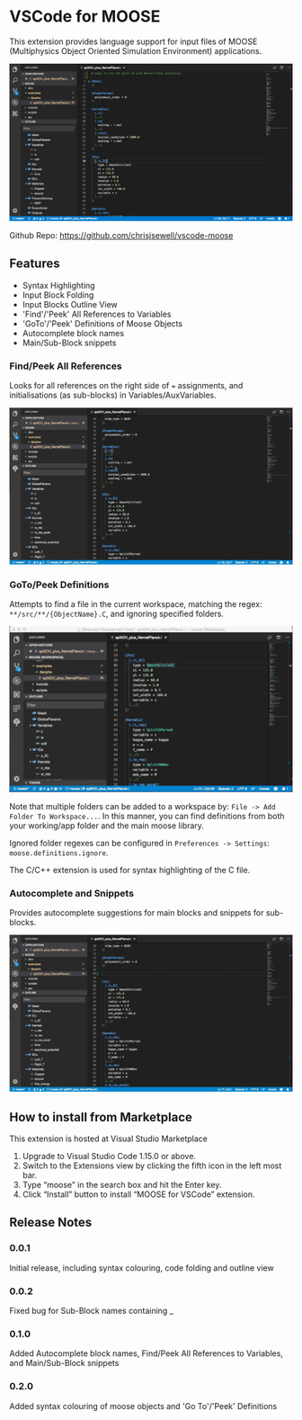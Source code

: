 # VSCode for MOOSE

This extension provides language support for input files of MOOSE (Multiphysics Object Oriented Simulation Environment) applications.

![Example Workspace](images/example_workspace.png)

Github Repo: https://github.com/chrisjsewell/vscode-moose

## Features

- Syntax Highlighting
- Input Block Folding
- Input Blocks Outline View
- 'Find'/'Peek' All References to Variables
- 'GoTo'/'Peek' Definitions of Moose Objects
- Autocomplete block names
- Main/Sub-Block snippets

### Find/Peek All References

Looks for all references on the right side of `=` assignments,
and initialisations (as sub-blocks) in Variables/AuxVariables.

![Find/Peek All References](images/find_all_references.gif)

### GoTo/Peek Definitions

Attempts to find a file in the current workspace, matching the regex: `**/src/**/{ObjectName}.C`,
and ignoring specified folders.

![Go To/Peek Definitions](images/peek_definitions.gif)

Note that multiple folders can be added to a workspace by: `File -> Add Folder To Workspace...`.
In this manner, you can find definitions from both your working/app folder and the main moose library.

Ignored folder regexes can be configured in `Preferences -> Settings`: `moose.definitions.ignore`.

The C/C++ extension is used for syntax highlighting of the C file.

### Autocomplete and Snippets

Provides autocomplete suggestions for main blocks and snippets for sub-blocks.

![Autocomplete](images/autocomplete.gif)

## How to install from Marketplace

This extension is hosted at Visual Studio Marketplace

1. Upgrade to Visual Studio Code 1.15.0 or above.
2. Switch to the Extensions view by clicking the fifth icon in the left most bar.
3. Type “moose” in the search box and hit the Enter key.
4. Click “Install” button to install “MOOSE for VSCode” extension.

## Release Notes

### 0.0.1

Initial release, including syntax colouring, code folding and outline view

### 0.0.2

Fixed bug for Sub-Block names containing _

### 0.1.0

Added Autocomplete block names, Find/Peek All References to Variables, and Main/Sub-Block snippets

### 0.2.0

Added syntax colouring of moose objects and 'Go To'/'Peek' Definitions